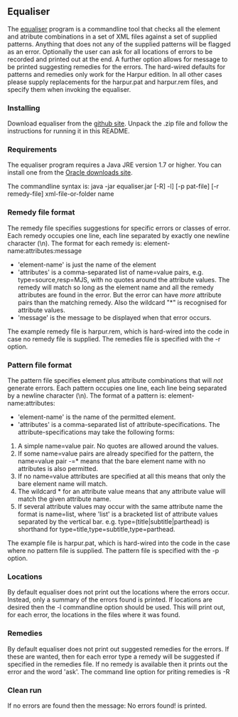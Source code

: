 ## Equaliser
The [equaliser](https://github.com/Ecdosis/Equaliser) program is a commandline tool that checks all the element and atribute combinations in a set of XML files against a set of supplied patterns. Anything that does not any of the supplied patterns will be flagged as an error. Optionally the user can ask for all locations of errors to be recorded and printed out at the end. A further option allows for message to be printed suggesting remedies for the errors. The hard-wired defaults for patterns and remedies only work for the Harpur edition. In all other cases please supply replacements for the harpur.pat and harpur.rem files, and specify them when invoking the equaliser.

### Installing
Download equaliser from the [github site](https://github.com/Ecdosis/Equaliser). Unpack the .zip file and follow the instructions for running it in this README.

### Requirements
The equaliser program requires a Java JRE version 1.7 or higher. You can install one from the [Oracle downloads site](http://www.oracle.com/technetwork/java/javase/downloads/jre7-downloads-1880261.html).

The commandline syntax is:
    java -jar equaliser.jar [-R] -l] [-p pat-file] [-r remedy-file] xml-file-or-folder name

### Remedy file format
The remedy file specifies suggestions for specific errors or classes of error. Each remedy occupies one line, each line separated by exactly one newline character (\n). The format for each remedy is:
    element-name:attributes:message

* 'element-name' is just the name of the element
* 'attributes' is a comma-separated list of name=value pairs, e.g. type=source,resp=MJS, with no quotes around the attribute values. The remedy will match so long as the element name and all the remedy attributes are found in the error. But the error can have *more* attribute pairs than the matching remedy. Also the wildcard "*" is recognised for attribute values.
* 'message' is the message to be displayed when that error occurs. 

The example remedy file is harpur.rem, which is hard-wired into the code in case no remedy file is supplied. The remedies file is specified with the -r option.

### Pattern file format
The pattern file specifies element plus attribute combinations that will *not* generate errors. Each pattern occupies one line, each line being separated by a newline character (\n). The format of a pattern is:
   element-name:attributes:

* 'element-name' is the name of the permitted element. 
* 'attributes' is a comma-separated list of attribute-specifications. The attribute-specifications may take the following forms:

1. A simple name=value pair. No quotes are allowed around the values. 
2. If some name=value pairs are already specified for the pattern, the name=value pair -=* means that the bare element name with no attributes is also permitted. 
3. If no name=value attributes are specified at all this means that only the bare element name will match. 
4. The wildcard * for an attribute value means that any attribute value will match the given attribute name. 
5. If several attribute values may occur with the same attribute name the format is name=list, where 'list' is a bracketed list of attribute values separated by the vertical bar. e.g. type=(title|subtitle|parthead) is shorthand for type=title,type=subtitle,type=parthead.

The example file is harpur.pat, which is hard-wired into the code in the case where no pattern file is supplied. The pattern file is specified with the -p option.

### Locations
By default equaliser does not print out the locations where the errors occur. Instead, only a summary of the errors found is printed. If locations are desired then the -l commandline option should be used. This will print out, for each error, the locations in the files where it was found.

### Remedies
By default equaliser does not print out suggested remedies for the errors. If these are wanted, then for each error type a remedy will be suggested if specified in the remedies file. If no remedy is available then it prints out the error and the word 'ask'. The command line option for priting remedies is -R

### Clean run
If no errors are found then the message:
    No errors found! 
is printed.
